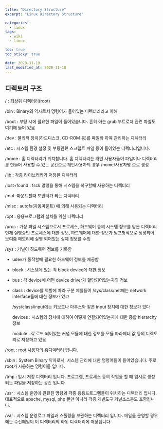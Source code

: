 ```yaml
---
title: "Directory Structure"
excerpt: "Linux Directory Structure"

categories:
  - linux
tags:
  - wiki
  - linux

toc: true
toc_sticky: true

date: 2020-11-10
last_modified_at: 2020-11-10
---
```

## 디렉토리 구조

/ : 최상위 디렉터리(root)


/bin : Binary의 약자로서 명령어가 들어있는 디렉터리라고 이해


/boot : 부팅 시에 필요한 파일이 들어있습니다. 흔히 아는 grub 부트로더 관련 파일도 여기에 들어 있음

/dev : 물리적 장치(하드디스크, CD-ROM 등)를 파일화 하여 관리하는 디렉터리

/etc : 시스템 환경 설정 및 부팅관련 스크립트 파일 등이 들어있는 디렉터리입니다.

/home : 홈 디렉터리가 위치합니다. 홈 디렉터리는 개인 사용자들이 파일이나 디렉터리를 만들어 사용할 수 있는 공간으로 개인사용자의 경우 /home/사용자명 으로 생성

/lib : 각종 라이브러리가 저장된 디렉터리

/lost+found : fsck 명령을 통해 시스템을 복구할때 사용하는 디렉터리

/mnt :마운트할때 포인터가 되는 디렉터리

/misc : autofs(자동마운트) 에 의해 사용되는 디렉터리

/opt : 응용프로그램의 설치를 위한 디렉터리

/proc : 가상 파일 시스템으로서 프로세스, 하드웨어 등의 시스템 정보를 담은 디렉터리
현재 실행중인 프로세스에 대한 정보, 하드웨어에 대한 정보가 덤프형식으로 생성되어 보여줌
메모리에 실행 되어있는 실제 정보를 수집

/sys :  커널이 하드웨어 정보를 기록함
- udev가 동작할때 필요한 하드웨어 정보를 제공함
- block : 시스템에 있는 각 block device에 대한 정보
- bus : 각 device에 어떤 device driver가 할당되어있는지의 정보
- class : device를 역할에 따라 구분
	예를들어 /sys/class/net에는 network interface들에 대한 정보가 있고
	
	/sys/class/input에는 키보드나 마우스와 같은 input 장치에 대한 정보가 있다
	
     devices  : 시스템의 장치에 대하여 어떻게 연결되어있는지에 대한 종합 hierarchy 정보
     
     module   : 각 로드 되어있는 커널 모듈에 대한 정보를 모듈 파라메터 값 등의 디렉토리로 저장하고 있음
 
/root : root 사용자의 홈디렉터리 입니다.

/sbin : System Binary 약자로서, 시스템 관리에 대한 명령어들이 들어있습니다. 주로 root가 사용하는 명령어들 입니다.

/tmp : 임시 저장 디렉터리 입니다. 프로그램, 프로세스 등의 작업을 할 때 임시로 생성되는 파일을 저장하는 공간 입니다.

/usr : 시스템 운영에 관련된 명령과 각종 응용프로그램들이 위치하는 디렉터리 입니다. 대표적으로 apache, mysql, php 뿐만 아니라 각종 개발도구 커널소스등도 포함됩니다.

/var : 시스템 운영로그 파일과 스풀링을 보관하는 디렉터리 입니다. 메일을 운영할 경우에는 수신메일이 이 디렉터리의 하위 디렉터리에 저장됩니다.




